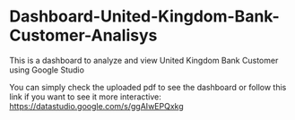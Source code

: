 # Dashboard-United-Kingdom-Bank-Customer-Analisys
This is a dashboard to analyze and view United Kingdom Bank Customer using Google Studio 

You can simply check the uploaded pdf to see the dashboard or follow this link if you want to see it more interactive:
https://datastudio.google.com/s/ggAIwEPQxkg
